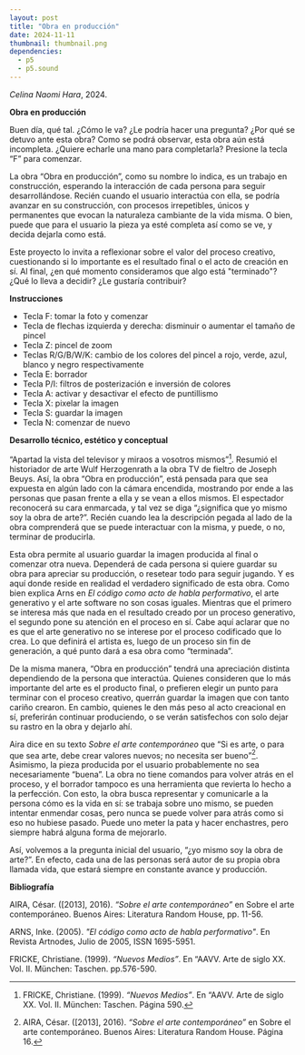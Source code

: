 ```yaml
---
layout: post
title: "Obra en producción"
date: 2024-11-11
thumbnail: thumbnail.png
dependencies:
  - p5
  - p5.sound
---
```


<div id="div-sketch">
  <script type="text/javascript" src="sketch.js"></script>
</div>

_Celina Naomi Hara_, 2024.

**Obra en producción**

Buen día, qué tal. ¿Cómo le va? ¿Le podría hacer una pregunta? ¿Por qué se detuvo ante esta obra? Como se podrá observar, esta obra aún está incompleta. ¿Quiere echarle una mano para completarla? Presione la tecla “F” para comenzar.

La obra “Obra en producción”, como su nombre lo indica, es un trabajo en construcción, esperando la interacción de cada persona para seguir desarrollándose. Recién cuando el usuario interactúa con ella, se podría avanzar en su construcción, con procesos irrepetibles, únicos y permanentes que evocan la naturaleza cambiante de la vida misma. O bien, puede que para el usuario la pieza ya esté completa así como se ve, y decida dejarla como está. 

Este proyecto lo invita a reflexionar sobre el valor del proceso creativo, cuestionando si lo importante es el resultado final o el acto de creación en sí. Al final, ¿en qué momento consideramos que algo está "terminado"? ¿Qué lo lleva a decidir? ¿Le gustaría contribuir?

**Instrucciones**

* Tecla F: tomar la foto y comenzar
* Tecla de flechas izquierda y derecha: disminuir o aumentar el tamaño de pincel
* Tecla Z: pincel de zoom
* Teclas R/G/B/W/K: cambio de los colores del pincel a rojo, verde, azul, blanco y negro respectivamente
* Tecla E: borrador
* Tecla P/I: filtros de posterización e inversión de colores
* Tecla A: activar y desactivar el efecto de puntillismo
* Tecla X: pixelar la imagen
* Tecla S: guardar la imagen
* Tecla N: comenzar de nuevo

**Desarrollo técnico, estético y conceptual**

“Apartad la vista del televisor y miraos a vosotros mismos”[^1]. Resumió el historiador de arte Wulf Herzogenrath a la obra TV de fieltro de Joseph Beuys. Así, la obra “Obra en producción”, está pensada para que sea expuesta en algún lado con la cámara encendida, mostrando por ende a las personas que pasan frente a ella y se vean a ellos mismos. El espectador reconocerá su cara enmarcada, y tal vez se diga “¿significa que yo mismo soy la obra de arte?”. Recién cuando lea la descripción pegada al lado de la obra comprenderá que se puede interactuar con la misma, y puede, o no, terminar de producirla.

Esta obra permite al usuario guardar la imagen producida al final o comenzar otra nueva. Dependerá de cada persona si quiere guardar su obra para apreciar su producción, o resetear todo para seguir jugando. Y es aquí donde reside en realidad el verdadero significado de esta obra. Como bien explica Arns en _El código como acto de habla performativo_, el arte generativo y el arte software no son cosas iguales. Mientras que el primero se interesa más que nada en el resultado creado por un proceso generativo, el segundo pone su atención en el proceso en sí. Cabe aquí aclarar que no es que el arte generativo no se interese por el proceso codificado que lo crea. Lo que definirá el artista es, luego de un proceso sin fin de generación, a qué punto dará a esa obra como “terminada”.

De la misma manera, “Obra en producción” tendrá una apreciación distinta dependiendo de la persona que interactúa. Quienes consideren que lo más importante del arte es el producto final, o prefieren elegir un punto para terminar con el proceso creativo, querrán guardar la imagen que con tanto cariño crearon. En cambio, quienes le den más peso al acto creacional en sí, preferirán continuar produciendo, o se verán satisfechos con solo dejar su rastro en la obra y dejarlo ahí.

Aira dice en su texto _Sobre el arte contemporáneo_ que “Si es arte, o para que sea arte, debe crear valores nuevos; no necesita ser bueno”[^2]. Asimismo, la pieza producida por el usuario probablemente no sea necesariamente “buena”. La obra no tiene comandos para volver atrás en el proceso, y el borrador tampoco es una herramienta que revierta lo hecho a la perfección. Con esto, la obra busca representar y comunicarle a la persona cómo es la vida en sí: se trabaja sobre uno mismo, se pueden intentar enmendar cosas, pero nunca se puede volver para atrás como si eso no hubiese pasado. Puede uno meter la pata y hacer enchastres, pero siempre habrá alguna forma de mejorarlo.

Así, volvemos a la pregunta inicial del usuario, “¿yo mismo soy la obra de arte?”. En efecto, cada una de las personas será autor de su propia obra llamada vida, que estará siempre en constante avance y producción.

[^1]: FRICKE, Christiane. (1999). _“Nuevos Medios”_. En “AAVV. Arte de siglo XX. Vol. II. München: Taschen. Página 590.
[^2]: AIRA, César. ([2013], 2016). _“Sobre el arte contemporáneo”_ en Sobre el arte contemporáneo. Buenos Aires: Literatura Random House. Página 16.

**Bibliografía**

AIRA, César. ([2013], 2016). _“Sobre el arte contemporáneo”_ en Sobre el arte contemporáneo. Buenos Aires: Literatura Random House, pp. 11-56.

ARNS, Inke. (2005). _"El código como acto de habla performativo"_. En Revista Artnodes, Julio de 2005, ISSN 1695-5951.

FRICKE, Christiane. (1999). _“Nuevos Medios”_. En “AAVV. Arte de siglo XX. Vol. II. München: Taschen. pp.576-590.
